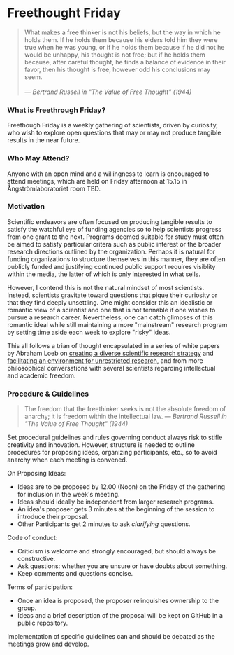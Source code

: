 # Freethought Friday

> What makes a free thinker is not his beliefs, but the way in which he holds them. 
> If he holds them because his elders told him they were true when he was young, or if he holds them because if he did not he would be unhappy, his thought is not free; but if he holds them because, after careful thought, he finds a balance of evidence in their favor, then his thought is free, however odd his conclusions may seem. 
> <br/><br/> &mdash; _Bertrand Russell in "The Value of Free Thought" (1944)_

### What is Freethrough Friday?

Freethough Friday is a weekly gathering of scientists, driven by curiosity, who wish to explore open questions that may or may not produce tangible results in the near future. 


### Who May Attend?

Anyone with an open mind and a willingness to learn is encouraged to attend meetings, which are held on Friday afternoon at 15.15 in Ångströmlaboratoriet room TBD.

### Motivation

Scientific endeavors are often focused on producing tangible results to satisfy the watchful eye of funding agencies so to help scientists progress from one grant to the next. 
Programs deemed suitable for study must often be aimed to satisfy particular critera such as public interest or the broader research directions outlined by the organization. 
Perhaps it is natural for funding organizations to structure themselves in this manner, they are often publicly funded and justifying continued public support requires visiblity within the media, the latter of which is only interested in what sells.

However, I contend this is not the natural mindset of most scientists. 
Instead, scientists gravitate toward questions that pique their curiosity or that they find deeply unsettling. 
One might consider this an idealistic or romantic view of a scientist and one that is not tennable if one wishes to pursue a research career. 
Nevertheless, one can catch glimpses of this romantic ideal while still maintaining a more "mainstream" research program by setting time aside each week to explore "risky" ideas.

This all follows a trian of thought encapsulated in a series of white papers by Abraham Loeb on [creating a diverse scientific research strategy](http://arxiv.org/abs/1008.1586) and [facilitating an environment for unrestricted research](http://arxiv.org/abs/1207.3812), and from more philosophical conversations with several scientists regarding intellectual and academic freedom. 

### Procedure & Guidelines

> The freedom that the freethinker seeks is not the absolute freedom of anarchy; it is freedom within the intellectual law.
> &mdash; _Bertrand Russell in "The Value of Free Thought" (1944)_

Set procedural guidelines and rules governing conduct always risk to stifle creativity and innovation. 
However, structure is needed to outline procedures for proposing ideas, organizing participants, etc., so to avoid anarchy when each meeting is convened. 

On Proposing Ideas:

 * Ideas are to be proposed by 12.00 (Noon) on the Friday of the gathering for inclusion in the week's meeting.
 * Ideas should ideally be independent from larger research programs. 
 * An idea's proposer gets 3 minutes at the beginning of the session to introduce their proposal.
 * Other Participants get 2 minutes to ask _clarifying_ questions.

Code of conduct:
 
 * Criticism is welcome and strongly encouraged, but should always be constructive.
 * Ask questions: whether you are unsure or have doubts about something. 
 * Keep comments and questions concise. 

Terms of participation:

 * Once an idea is proposed, the proposer relinquishes ownership to the group.
 * Ideas and a brief description of the proposal will be kept on GitHub in a public repository.

Implementation of specific guidelines can and should be debated as the meetings grow and develop.
